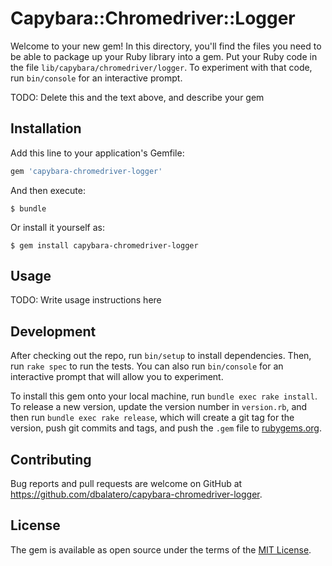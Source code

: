 # Capybara::Chromedriver::Logger

Welcome to your new gem! In this directory, you'll find the files you need to be able to package up your Ruby library into a gem. Put your Ruby code in the file `lib/capybara/chromedriver/logger`. To experiment with that code, run `bin/console` for an interactive prompt.

TODO: Delete this and the text above, and describe your gem

## Installation

Add this line to your application's Gemfile:

```ruby
gem 'capybara-chromedriver-logger'
```

And then execute:

    $ bundle

Or install it yourself as:

    $ gem install capybara-chromedriver-logger

## Usage

TODO: Write usage instructions here

## Development

After checking out the repo, run `bin/setup` to install dependencies. Then, run `rake spec` to run the tests. You can also run `bin/console` for an interactive prompt that will allow you to experiment.

To install this gem onto your local machine, run `bundle exec rake install`. To release a new version, update the version number in `version.rb`, and then run `bundle exec rake release`, which will create a git tag for the version, push git commits and tags, and push the `.gem` file to [rubygems.org](https://rubygems.org).

## Contributing

Bug reports and pull requests are welcome on GitHub at https://github.com/dbalatero/capybara-chromedriver-logger.

## License

The gem is available as open source under the terms of the [MIT License](https://opensource.org/licenses/MIT).
